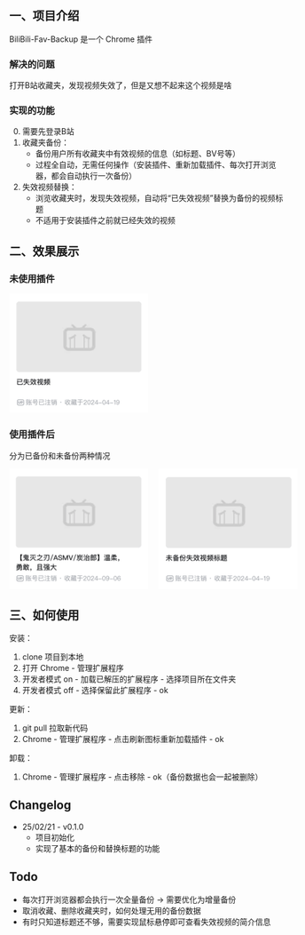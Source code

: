 ## 一、项目介绍
BiliBili-Fav-Backup 是一个 Chrome 插件


### 解决的问题
打开B站收藏夹，发现视频失效了，但是又想不起来这个视频是啥


### 实现的功能
0. 需要先登录B站
1. 收藏夹备份：
    - 备份用户所有收藏夹中有效视频的信息（如标题、BV号等）
    - 过程全自动，无需任何操作（安装插件、重新加载插件、每次打开浏览器，都会自动执行一次备份）
2. 失效视频替换：
    - 浏览收藏夹时，发现失效视频，自动将“已失效视频”替换为备份的视频标题
    - 不适用于安装插件之前就已经失效的视频





## 二、效果展示

### 未使用插件

<img src="images/origin.png" width="250px" />

### 使用插件后
分为已备份和未备份两种情况

<div style="display:flex;">
<img src="images/replace-success.png" width="250px" style="margin-right:20px;" />
<img src="images/replace-fail.png" width="250px" />
</div>





## 三、如何使用
安装：
1. clone 项目到本地
2. 打开 Chrome - 管理扩展程序
3. 开发者模式 on - 加载已解压的扩展程序 - 选择项目所在文件夹
4. 开发者模式 off - 选择保留此扩展程序 - ok


更新：
1. git pull 拉取新代码
2. Chrome - 管理扩展程序 - 点击刷新图标重新加载插件 - ok

卸载：
1. Chrome - 管理扩展程序 - 点击移除 - ok（备份数据也会一起被删除）



## Changelog
- 25/02/21 - v0.1.0  
  - 项目初始化
  - 实现了基本的备份和替换标题的功能  



## Todo
- 每次打开浏览器都会执行一次全量备份 -> 需要优化为增量备份
- 取消收藏、删除收藏夹时，如何处理无用的备份数据
- 有时只知道标题还不够，需要实现鼠标悬停即可查看失效视频的简介信息